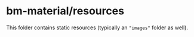 # bm-material/resources

This folder contains static resources (typically an `"images"` folder as well).
